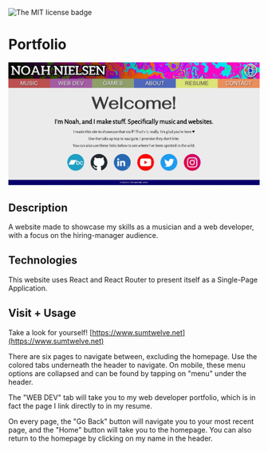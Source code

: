 ![The MIT license badge](https://img.shields.io/badge/license-MIT-blue/?style=for-the-badge)

# Portfolio

![A view of the website on a desktop computer](./public/images/desktop-screenshot.jpg)

## Description

A website made to showcase my skills as a musician and a web developer, with a focus on the hiring-manager audience.

## Technologies

This website uses React and React Router to present itself as a Single-Page Application.

## Visit + Usage

Take a look for yourself! [https://www.sumtwelve.net](https://www.sumtwelve.net)

There are six pages to navigate between, excluding the homepage. Use the colored tabs underneath the header to navigate. On mobile, these menu options are collapsed and can be found by tapping on "menu" under the header.

The "WEB DEV" tab will take you to my web developer portfolio, which is in fact the page I link directly to in my resume.

On every page, the "Go Back" button will navigate you to your most recent page, and the "Home" button will take you to the homepage. You can also return to the homepage by clicking on my name in the header.
